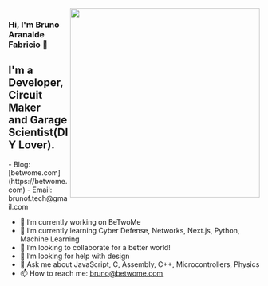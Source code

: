 <img align='right' src="https://github-readme-stats.vercel.app/api?username=brunoafabricio&show_icons=true&theme=tokyonight" width="380">

### Hi, I'm Bruno Aranalde Fabricio 👋

<h2> I'm a Developer, Circuit Maker<br> and Garage Scientist(DIY Lover).
</h2>
- Blog: [betwome.com](https://betwome.com)
- Email: brunof.tech@gmail.com

- 🔭 I’m currently working on BeTwoMe
- 🌱 I’m currently learning Cyber Defense, Networks, Next.js, Python, Machine Learning 
- 👯 I’m looking to collaborate for a better world!
- 🤔 I’m looking for help with design
- 💬 Ask me about JavaScript, C, Assembly, C++, Microcontrollers, Physics 
- 📫 How to reach me: bruno@betwome.com

